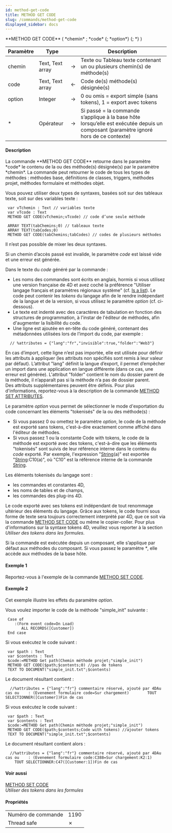 ```yaml
---
id: method-get-code
title: METHOD GET CODE
slug: /commands/method-get-code
displayed_sidebar: docs
---
```


<!--REF #_command_.METHOD GET CODE.Syntax-->**METHOD GET CODE** ( *chemin* ; *code* {; *option*} {; *} )<!-- END REF-->
<!--REF #_command_.METHOD GET CODE.Params-->
| Paramètre | Type |  | Description |
| --- | --- | --- | --- |
| chemin | Text, Text array | &#8594;  | Texte ou Tableau texte contenant un ou plusieurs chemin(s) de méthode(s) |
| code | Text, Text array | &#8592; | Code de(s) méthode(s) désignée(s) |
| option | Integer | &#8594;  | 0 ou omis = export simple (sans tokens), 1 = export avec tokens |
| * | Opérateur | &#8594;  | Si passé = la commande s’applique à la base hôte lorsqu’elle est exécutée depuis un composant (paramètre ignoré hors de ce contexte) |

<!-- END REF-->

#### Description 

<!--REF #_command_.METHOD GET CODE.Summary-->La commande **METHOD GET CODE** retourne dans le paramètre *code* le contenu de la ou des méthode(s) désignée(s) par le paramètre *chemin*.<!-- END REF--> La commande peut retourner le code de tous les types de méthodes : méthodes base, définitions de classes, triggers, méthodes projet, méthodes formulaire et méthodes objet.

Vous pouvez utiliser deux types de syntaxes, basées soit sur des tableaux texte, soit sur des variables texte :  

```4d
 var vTchemin : Text // variables texte
 var vTcode : Text
 METHOD GET CODE(vTchemin;vTcode) // code d’une seule méthode
```

```4d
 ARRAY TEXT(tabChemins;0) // tableaux texte
 ARRAY TEXT(tabCodes;0)
 METHOD GET CODE(tabChemins;tabCodes) // codes de plusieurs méthodes
```

Il n’est pas possible de mixer les deux syntaxes.

Si un chemin d’accès passé est invalide, le paramètre *code* est laissé vide et une erreur est générée. 

Dans le texte du *code* généré par la commande :

* Les noms des commandes sont écrits en anglais, hormis si vous utilisez une version française de 4D et avez coché la préférence "Utiliser langage français et paramètres régionaux système" (cf. [Is a list](is-a-list.md)). Le code peut contenir les *tokens* du langage afin de le rendre indépendant de la langue et de la version, si vous utilisez le paramètre *option* (cf. ci-dessous).
* Le texte est indenté avec des caractères de tabulation en fonction des structures de programmation, à l'instar de l'éditeur de méthodes, afin d'augmenter la lisibilité du code.
* Une ligne est ajoutée en en-tête du code généré, contenant des métadonnées utilisées lors de l’import du code, par exemple :  
```4d  
  // %attributes = {"lang":"fr","invisible":true,"folder":"Web3"}  
```  
    
En cas d’import, cette ligne n’est pas importée, elle est utilisée pour définir les attributs à appliquer (les attributs non spécifiés sont remis à leur valeur par défaut). L’attribut "lang" définit la langue d’export, il permet d’empêcher un import dans une application en langue différente (dans ce cas, une erreur est générée). L'attribut "folder" contient le nom du dossier parent de la méthode, il n’apparaît pas si la méthode n’a pas de dossier parent.  
Des attributs supplémentaires peuvent être définis. Pour plus d'informations, reportez-vous à la description de la commande [METHOD SET ATTRIBUTES](method-set-attributes.md).

Le paramètre *option* vous permet de sélectionner le mode d'exportation du code concernant les éléments "tokenisés" de la ou des méthode(s) :

* Si vous passez 0 ou omettez le paramètre *option*, le code de la méthode est exporté sans tokens, c'est-à-dire exactement comme affiché dans l'éditeur de méthodes.
* Si vous passez 1 ou la constante Code with tokens, le code de la méthode est exporté avec des tokens, c'est-à-dire que les éléments "tokenisés" sont suivis de leur référence interne dans le contenu du *code* exporté. Par exemple, l'expression "[String](string.md)(a)" est exportée "[String](string.md):C10(a)", où "C10" est la référence interne de la commande [String](string.md).

Les éléments tokenisés du langage sont :

* les commandes et constantes 4D,
* les noms de tables et de champs,
* les commandes des plug-ins 4D.

Le code exporté avec ses tokens est indépendant de tout renommage ultérieur des éléments du langage. Grâce aux tokens, le code fourni sous forme de texte sera toujours correctement interprété par 4D, que ce soit via la commande [METHOD SET CODE](method-set-code.md) ou même le copier-coller. Pour plus d'informations sur la syntaxe tokens 4D, veuillez vous reporter à la section *Utiliser des tokens dans les formules*.

Si la commande est exécutée depuis un composant, elle s’applique par défaut aux méthodes du composant. Si vous passez le paramètre *\**, elle accède aux méthodes de la base hôte.

#### Exemple 1 

Reportez-vous à l'exemple de la commande [METHOD SET CODE](method-set-code.md).

#### Exemple 2 

Cet exemple illustre les effets du paramètre *option*.

Vous voulez importer le code de la méthode "simple\_init" suivante :

```4d
 Case of
    :(Form event code=On Load)
       ALL RECORDS([Customer])
 End case
```

Si vous exécutez le code suivant :

```4d
 var $path : Text
 var $contents : Text
 $code:=METHOD Get path(Chemin méthode projet;"simple_init")
 METHOD GET CODE($path;$contents;0) //pas de tokens
 TEXT TO DOCUMENT("simple_init.txt";$contents)
```

Le document résultant contient :

```RAW
  //%attributes = {"lang":"fr"} commentaire réservé, ajouté par 4DAu cas ou    : (Evenement formulaire code=Sur chargement)        TOUT SELECTIONNER([Customer])Fin de cas
```

Si vous exécutez le code suivant :

```4d
 var $path : Text
 var $contents : Text
 $code:=METHOD Get path(Chemin méthode projet;"simple_init")
 METHOD GET CODE($path;$contents;Code with tokens) //ajouter tokens
 TEXT TO DOCUMENT("simple_init.txt";$contents)
```

Le document résultant contient alors :

```RAW
  //%attributes = {"lang":"fr"} commentaire réservé, ajouté par 4DAu cas ou    : (Evenement formulaire code:C388=Sur chargement:K2:1)        TOUT SELECTIONNER:C47([Customer:1])Fin de cas
```

#### Voir aussi 

[METHOD SET CODE](method-set-code.md)  
*Utiliser des tokens dans les formules*  

#### Propriétés

|  |  |
| --- | --- |
| Numéro de commande | 1190 |
| Thread safe | &cross; |


